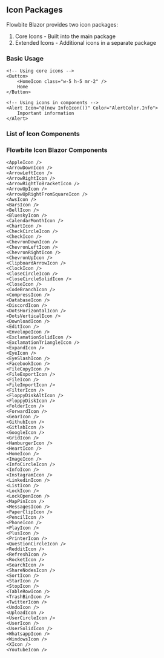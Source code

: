 
</doc>

<doc title="Using Icons" description="Working with Flowbite Blazor icons">

## Icon Packages

Flowbite Blazor provides two icon packages:

1. Core Icons - Built into the main package
2. Extended Icons - Additional icons in a separate package

### Basic Usage

```razor
<!-- Using core icons -->
<Button>
    <HomeIcon class="w-5 h-5 mr-2" />
    Home
</Button>

<!-- Using icons in components -->
<Alert Icon="@(new InfoIcon())" Color="AlertColor.Info">
    Important information
</Alert>

```

### List of Icon Components

### Flowbite Icon Blazor Components

```razor
<AppleIcon />
<ArrowDownIcon />
<ArrowLeftIcon />
<ArrowRightIcon />
<ArrowRightToBracketIcon />
<ArrowUpIcon />
<ArrowUpRightFromSquareIcon />
<AwsIcon />
<BarsIcon />
<BellIcon />
<BlueskyIcon />
<CalendarMonthIcon />
<ChartIcon />
<CheckCircleIcon />
<CheckIcon />
<ChevronDownIcon />
<ChevronLeftIcon />
<ChevronRightIcon />
<ChevronUpIcon />
<ClipboardArrowIcon />
<ClockIcon />
<CloseCircleIcon />
<CloseCircleSolidIcon />
<CloseIcon />
<CodeBranchIcon />
<CompressIcon />
<DatabaseIcon />
<DiscordIcon />
<DotsHorizontalIcon />
<DotsVerticalIcon />
<DownloadIcon />
<EditIcon />
<EnvelopeIcon />
<ExclamationSolidIcon />
<ExclamationTriangleIcon />
<ExpandIcon />
<EyeIcon />
<EyeSlashIcon />
<FacebookIcon />
<FileCopyIcon />
<FileExportIcon />
<FileIcon />
<FileImportIcon />
<FilterIcon />
<FloppyDiskAltIcon />
<FloppyDiskIcon />
<FolderIcon />
<ForwardIcon />
<GearIcon />
<GithubIcon />
<GitlabIcon />
<GoogleIcon />
<GridIcon />
<HamburgerIcon />
<HeartIcon />
<HomeIcon />
<ImageIcon />
<InfoCircleIcon />
<InfoIcon />
<InstagramIcon />
<LinkedinIcon />
<ListIcon />
<LockIcon />
<LockOpenIcon />
<MapPinIcon />
<MessagesIcon />
<PaperClipIcon />
<PencilIcon />
<PhoneIcon />
<PlayIcon />
<PlusIcon />
<PrinterIcon />
<QuestionCircleIcon />
<RedditIcon />
<RefreshIcon />
<RocketIcon />
<SearchIcon />
<ShareNodesIcon />
<SortIcon />
<StarIcon />
<StopIcon />
<TableRowIcon />
<TrashBinIcon />
<TwitterIcon />
<UndoIcon />
<UploadIcon />
<UserCircleIcon />
<UserIcon />
<UserSolidIcon />
<WhatsappIcon />
<WindowsIcon />
<XIcon />
<YoutubeIcon />
```


</doc>
